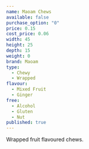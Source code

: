 ```yaml
---
name: Maoam Chews
available: false
purchase_option: "0"
price: 0.15
cost_price: 0.06
width: 45
height: 25
depth: 15
weight: 0
brand: Maoam
type: 
  - Chewy
  - Wrapped
flavour: 
  - Mixed Fruit
  - Ginger
free: 
  - Alcohol
  - Gluten
  - Nut
published: true
---
```

Wrapped fruit flavoured chews.
